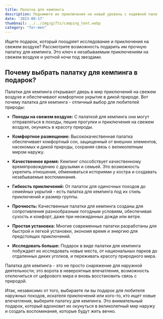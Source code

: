 ```yaml
---
title: Палатка для кемпинга
description: Поднимите их приключения на новый уровень с надежной палаткой для кемпинга.
date: '2023-09-17'
thumbnail: ../../img/gifts/camping_tent.webp
category: "for-men"
---
```

Ищете подарок, который поощряет исследование и приключения на свежем воздухе? Рассмотрите возможность подарить им прочную палатку для кемпинга. Это ключ к незабываемым приключениям на свежем воздухе и уютной ночи под звездами.

## Почему выбрать палатку для кемпинга в подарок?

Палатки для кемпинга открывают дверь в мир приключений на свежем воздухе и обеспечивают комфортное укрытие в дикой природе. Вот почему палатка для кемпинга - отличный выбор для любителей природы:

- **Походы на свежем воздухе:** С палаткой для кемпинга они могут отправляться в походы, пешие прогулки и приключения на свежем воздухе, окунаясь в красоту природы.

- **Комфортное размещение:** Высококачественная палатка обеспечивает комфортный сон, защищенный от внешних элементов, насекомых и дикой природы, сохраняя связь с великолепным миром наружу.

- **Качественное время:** Кемпинг способствует качественному времяпровождению с друзьями и семьей. Это возможность укрепить отношения, обмениваться историями у костра и создавать незабываемые воспоминания.

- **Гибкость приключений:** От палаток для одиночных походов до семейных укрытий - есть палатка для кемпинга под их стиль приключений и размер группы.

- **Прочность:** Качественные палатки для кемпинга созданы для сопротивления разнообразным погодным условиям, обеспечивая сухость и комфорт, даже при неожиданных дожде или ветре.

- **Простая установка:** Многие современные палатки разработаны для быстрой и легкой установки, экономя время и энергию для предстоящих приключений.

- **Исследовать больше:** Подарок в виде палатки для кемпинга побуждает их исследовать новые места, от национальных парков до отдаленных диких уголков, и переживать красоту природного мира.

Палатка для кемпинга - это не просто снаряжение для наружной деятельности; это ворота в невероятные впечатления, возможность отключиться от цифрового мира и вновь восстановить связь с природой.

Итак, независимо от того, выбираете ли вы подарок для любителя наружных походов, искателя приключений или кого-то, кто ищет новые впечатления, выберите палатку для кемпинга. Это внимательный подарок, который вдохновит их окунуться в великолепный мир наружу и создать воспоминания, которые будут жить вечно.
